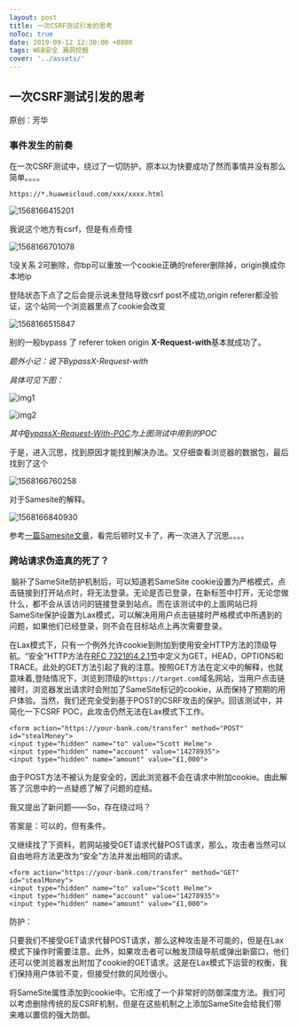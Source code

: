 ```yaml
---
layout: post
title: 一次CSRF测试引发的思考
noToc: true
date: 2019-09-12 12:30:00 +0800
tags: WEB安全 漏洞挖掘
cover: '../assets/' 
---
```


## 一次CSRF测试引发的思考

原创：芳华

### 事件发生的前奏

在一次CSRF测试中，绕过了一切防护，原本以为快要成功了然而事情并没有那么简单。。。。

`https://*.huaweicloud.com/xxx/xxxx.html`

![1568166415201]({{site.baseurl}}/assets/images/CSRF/1.png)

我说这个地方有csrf，但是有点奇怪

![1568166701078]({{site.baseurl}}/assets/images/CSRF/2.png)

1没关系 2可删除，你bp可以重放一个cookie正确的referer删除掉，origin换成你本地ip

登陆状态下点了之后会提示说未登陆导致csrf post不成功,origin referer都没验证，这个站同一个浏览器里点了cookie会改变

![1568166515847]({{site.baseurl}}/assets/images/CSRF/3.png)

别的一般bypass 了 referer token origin  **X-Request-with**基本就成功了。

*题外小记：说下BypassX-Request-with*

*具体可见下图：*

![img1]({{site.baseurl}}/assets/images/CSRF/6.png)



![img2]({{site.baseurl}}/assets/images/CSRF/7.png)

*其中[BypassX-Request-With-POC](https://github.com/Qclover/CSRF/blob/master/BypassX-Request-With)为上图测试中用到的POC*

于是，进入沉思，找到原因才能找到解决办法。又仔细查看浏览器的数据包，最后找到了这个

![1568166760258]({{site.baseurl}}/assets/images/CSRF/4.png)

对于Samesite的解释。

![1568166840930]({{site.baseurl}}/assets/images/CSRF/5.png)

参考[一篇Samesite文章](https://www.cnblogs.com/ziyunfei/p/5637945.html)，看完后顿时又卡了，再一次进入了沉思。。。。

### 跨站请求伪造真的死了？

​       脑补了SameSite防护机制后，可以知道若SameSite cookie设置为严格模式，点击链接到打开站点时，将无法登录。无论是否已登录，在新标签中打开，无论您做什么，都不会从该访问的链接登录到站点。而在该测试中的上面网站已将SameSite保护设置为Lax模式，可以解决用用户点击链接时严格模式中所遇到的问题，如果他们已经登录，则不会在目标站点上再次需要登录。

​      在Lax模式下，只有一个例外允许cookie到附加到使用安全HTTP方法的顶级导航。“安全”HTTP方法在[RFC 7321的4.2.1节](https://tools.ietf.org/html/rfc7231#section-4.2.1)中定义为GET，HEAD，OPTIONS和TRACE。此处的GET方法引起了我的注意。按照GET方法在定义中的解释，也就意味着,登陆情况下，浏览到顶级的`https://target.com`域名网站，当用户点击链接时，浏览器发出请求时会附加了SameSite标记的cookie，从而保持了预期的用户体验。当然，我们还完全受到基于POST的CSRF攻击的保护。回该测试中，并简化一下CSRF POC，此攻击仍然无法在Lax模式下工作。

```
<form action="https://your-bank.com/transfer" method="POST" id="stealMoney">
<input type="hidden" name="to" value="Scott Helme">
<input type="hidden" name="account" value="14278935">
<input type="hidden" name="amount" value="£1,000">
```

由于POST方法不被认为是安全的，因此浏览器不会在请求中附加cookie。由此解答了沉思中的一点疑惑了解了问题的症结。

我又提出了新问题——So，存在绕过吗？

答案是：可以的，但有条件。

又继续找了下资料，若网站接受GET请求代替POST请求，那么，攻击者当然可以自由地将方法更改为“安全”方法并发出相同的请求。

```h&#39;t
<form action="https://your-bank.com/transfer" method="GET" id="stealMoney">
<input type="hidden" name="to" value="Scott Helme">
<input type="hidden" name="account" value="14278935">
<input type="hidden" name="amount" value="£1,000">
```

防护：

​    只要我们不接受GET请求代替POST请求，那么这种攻击是不可能的，但是在Lax模式下操作时需要注意。此外，如果攻击者可以触发顶级导航或弹出新窗口，他们还可以使浏览器发出附加了cookie的GET请求。这是在Lax模式下运营的权衡，我们保持用户体验不变，但接受付款的风险很小。

​      将SameSite属性添加到cookie中。它形成了一个非常好的防御深度方法。我们可以考虑删除传统的反CSRF机制，但是在这些机制之上添加SameSite会给我们带来难以置信的强大防御。
